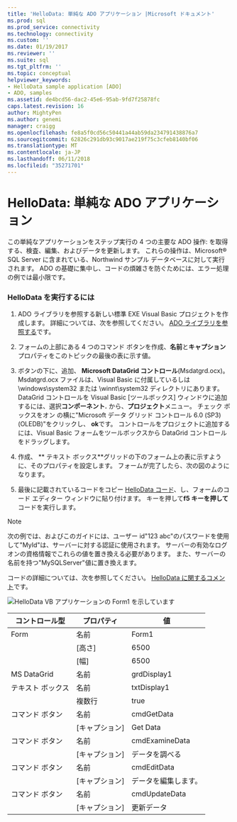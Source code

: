 ```yaml
---
title: 'HelloData: 単純な ADO アプリケーション |Microsoft ドキュメント'
ms.prod: sql
ms.prod_service: connectivity
ms.technology: connectivity
ms.custom: ''
ms.date: 01/19/2017
ms.reviewer: ''
ms.suite: sql
ms.tgt_pltfrm: ''
ms.topic: conceptual
helpviewer_keywords:
- HelloData sample application [ADO]
- ADO, samples
ms.assetid: de4bcd56-dac2-45e6-95ab-9fd7f25878fc
caps.latest.revision: 16
author: MightyPen
ms.author: genemi
manager: craigg
ms.openlocfilehash: fe8a5f0cd56c50441a44ab59da234791438876a7
ms.sourcegitcommit: 62826c291db93c9017ae219f75c3cfeb8140bf06
ms.translationtype: MT
ms.contentlocale: ja-JP
ms.lasthandoff: 06/11/2018
ms.locfileid: "35271701"
---
```

# <a name="hellodata-a-simple-ado-application"></a>HelloData: 単純な ADO アプリケーション
この単純なアプリケーションをステップ実行の 4 つの主要な ADO 操作: を取得する、検査、編集、およびデータを更新します。 これらの操作は、Microsoft® SQL Server に含まれている、Northwind サンプル データベースに対して実行されます。 ADO の基礎に集中し、コードの煩雑さを防ぐためには、エラー処理の例では最小限です。  
  
### <a name="to-run-hellodata"></a>HelloData を実行するには  
  
1.  ADO ライブラリを参照する新しい標準 EXE Visual Basic プロジェクトを作成します。 詳細については、次を参照してください。 [ADO ライブラリを参照する](../../../ado/guide/referencing-the-ado-libraries.md)です。  
  
2.  フォームの上部にある 4 つのコマンド ボタンを作成、**名前**と**キャプション**プロパティをこのトピックの最後の表に示す値。  
  
3.  ボタンの下に、追加、 **Microsoft DataGrid コントロール**(Msdatgrd.ocx)。 Msdatgrd.ocx ファイルは、Visual Basic に付属しているしは \windows\system32 または \winnt\system32 ディレクトリにあります。 DataGrid コントロールを Visual Basic [ツールボックス] ウィンドウに追加するには、選択**コンポーネント.** から、**プロジェクト**メニュー。 チェック ボックスをオン の横に"Microsoft データ グリッド コントロール 6.0 (SP3) (OLEDB)"をクリックし、 **ok**です。 コントロールをプロジェクトに追加するには、Visual Basic フォームをツールボックスから DataGrid コントロールをドラッグします。  
  
4.  作成、 ** テキスト ボックス**グリッドの下のフォーム上の表に示すように、そのプロパティを設定します。 フォームが完了したら、次の図のようになります。  
  
5.  最後に記載されているコードをコピー [HelloData コード](../../../ado/guide/data/hellodata-code.md)、し、フォームのコード エディター ウィンドウに貼り付けます。 キーを押して**f5 キーを押して**コードを実行します。  
  
> [!NOTE]
>  次の例では、およびこのガイドには、ユーザー id"123 abc"のパスワードを使用して"MyId"は、サーバーに対する認証に使用されます。 サーバーの有効なログオンの資格情報でこれらの値を置き換える必要があります。 また、サーバーの名前を持つ"MySQLServer"値に置き換えます。  
  
 コードの詳細については、次を参照してください。 [HelloData に関するコメント](../../../ado/guide/data/comments-on-hellodata.md)です。  
  
 ![HelloData VB アプリケーションの Form1 を示しています](../../../ado/guide/data/media/hellodata.gif "HelloData。")  
  
|コントロール型|プロパティ|値|  
|------------------|--------------|-----------|  
|Form|名前|Form1|  
||[高さ]|6500|  
||[幅]|6500|  
|MS DataGrid|名前|grdDisplay1|  
|テキスト ボックス|名前|txtDisplay1|  
||複数行|true|  
|コマンド ボタン|名前|cmdGetData|  
||[キャプション]|Get Data|  
|コマンド ボタン|名前|cmdExamineData|  
||[キャプション]|データを調べる|  
|コマンド ボタン|名前|cmdEditData|  
||[キャプション]|データを編集します。|  
|コマンド ボタン|名前|cmdUpdateData|  
||[キャプション]|更新データ|
